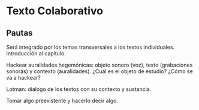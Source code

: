 # Texto Colaborativo

## Pautas
Será integrado por los temas transversales a los textos individuales. Introducción al capítulo.

Hackear auralidades hegemónicas: objeto sonoro (voz), texto (grabaciones sonoras) y contexto (auralidades).
¿Cuál es el objeto de estudio? ¿Cómo se va a hackear?

Lotman: dialogo de los textos con su contexto y sustancia.

Tomar algo preexistente y hacerlo decir algo.
